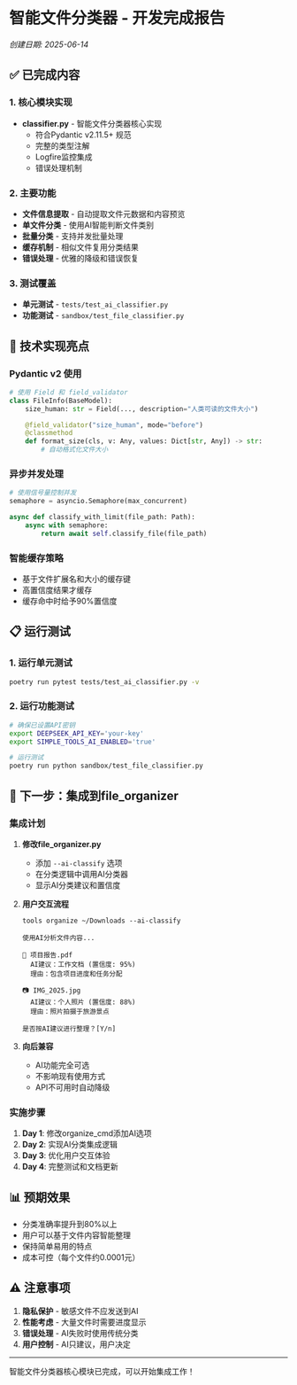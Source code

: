 # 智能文件分类器 - 开发完成报告

*创建日期: 2025-06-14*

## ✅ 已完成内容

### 1. 核心模块实现
- **classifier.py** - 智能文件分类器核心实现
  - 符合Pydantic v2.11.5+ 规范
  - 完整的类型注解
  - Logfire监控集成
  - 错误处理机制

### 2. 主要功能
- **文件信息提取** - 自动提取文件元数据和内容预览
- **单文件分类** - 使用AI智能判断文件类别
- **批量分类** - 支持并发批量处理
- **缓存机制** - 相似文件复用分类结果
- **错误处理** - 优雅的降级和错误恢复

### 3. 测试覆盖
- **单元测试** - `tests/test_ai_classifier.py`
- **功能测试** - `sandbox/test_file_classifier.py`

## 🔧 技术实现亮点

### Pydantic v2 使用
```python
# 使用 Field 和 field_validator
class FileInfo(BaseModel):
    size_human: str = Field(..., description="人类可读的文件大小")

    @field_validator("size_human", mode="before")
    @classmethod
    def format_size(cls, v: Any, values: Dict[str, Any]) -> str:
        # 自动格式化文件大小
```

### 异步并发处理
```python
# 使用信号量控制并发
semaphore = asyncio.Semaphore(max_concurrent)

async def classify_with_limit(file_path: Path):
    async with semaphore:
        return await self.classify_file(file_path)
```

### 智能缓存策略
- 基于文件扩展名和大小的缓存键
- 高置信度结果才缓存
- 缓存命中时给予90%置信度

## 📋 运行测试

### 1. 运行单元测试
```bash
poetry run pytest tests/test_ai_classifier.py -v
```

### 2. 运行功能测试
```bash
# 确保已设置API密钥
export DEEPSEEK_API_KEY='your-key'
export SIMPLE_TOOLS_AI_ENABLED='true'

# 运行测试
poetry run python sandbox/test_file_classifier.py
```

## 🚀 下一步：集成到file_organizer

### 集成计划

1. **修改file_organizer.py**
   - 添加 `--ai-classify` 选项
   - 在分类逻辑中调用AI分类器
   - 显示AI分类建议和置信度

2. **用户交互流程**
   ```
   tools organize ~/Downloads --ai-classify

   使用AI分析文件内容...

   📄 项目报告.pdf
     AI建议：工作文档 (置信度: 95%)
     理由：包含项目进度和任务分配

   📷 IMG_2025.jpg
     AI建议：个人照片 (置信度: 88%)
     理由：照片拍摄于旅游景点

   是否按AI建议进行整理？[Y/n]
   ```

3. **向后兼容**
   - AI功能完全可选
   - 不影响现有使用方式
   - API不可用时自动降级

### 实施步骤

1. **Day 1**: 修改organize_cmd添加AI选项
2. **Day 2**: 实现AI分类集成逻辑
3. **Day 3**: 优化用户交互体验
4. **Day 4**: 完整测试和文档更新

## 📊 预期效果

- 分类准确率提升到80%以上
- 用户可以基于文件内容智能整理
- 保持简单易用的特点
- 成本可控（每个文件约0.0001元）

## ⚠️ 注意事项

1. **隐私保护** - 敏感文件不应发送到AI
2. **性能考虑** - 大量文件时需要进度显示
3. **错误处理** - AI失败时使用传统分类
4. **用户控制** - AI只建议，用户决定

---

智能文件分类器核心模块已完成，可以开始集成工作！
